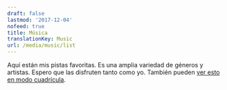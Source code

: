 ```yaml
---
draft: false
lastmod: '2017-12-04'
nofeed: true
title: Música
translationKey: Music
url: /media/music/list
---
```


Aquí están mis pistas favoritas. Es una amplia variedad de géneros y artistas. Espero que las disfruten tanto como yo. También pueden [ver esto en modo cuadrícula](/media/music/grid).